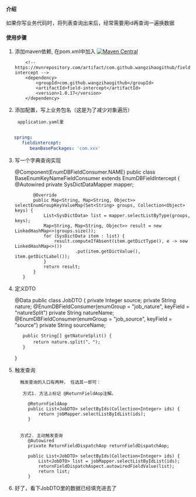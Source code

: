 #### 介绍
如果你写业务代码时，将列表查询出来后，经常需要用id再查询一遍换数据

#### 使用步骤

1.  添加maven依赖, 在pom.xml中加入 [![Maven Central](https://maven-badges.herokuapp.com/maven-central/com.github.wangzihaogithub/field-intercept/badge.svg)](https://search.maven.org/search?q=g:com.github.wangzihaogithub%20AND%20a:field-intercept)


            <!-- https://mvnrepository.com/artifact/com.github.wangzihaogithub/field-intercept -->
            <dependency>
                <groupId>com.github.wangzihaogithub</groupId>
                <artifactId>field-intercept</artifactId>
                <version>1.0.17</version>
            </dependency>

2. 添加配置，写上业务包名（这是为了减少对象遍历）

        application.yaml里

```yaml

   spring:
      fieldintercept:
         beanBasePackages: 'com.xxx'

```

3. 写一个字典查询实现


      @Component(EnumDBFieldConsumer.NAME)
      public class BaseEnumKeyNameFieldConsumer extends EnumDBFieldIntercept<Object> {
         @Autowired
         private SysDictDataMapper mapper;
      
              @Override
              public Map<String, Map<String, Object>> selectEnumGroupKeyValueMap(Set<String> groups, Collection<Object> keys) {
                  List<SysDictData> list = mapper.selectListByType(groups, keys);
                  Map<String, Map<String, Object>> result = new LinkedHashMap<>(groups.size());
                  for (SysDictData item : list) {
                      result.computeIfAbsent(item.getDictType(), e -> new LinkedHashMap<>())
                              .put(item.getDictValue(), item.getDictLabel());
                  }
                  return result;
              }
          }

4. 定义DTO


      @Data
      public class JobDTO  {
          private Integer source;
          private String nature;
          @EnumDBFieldConsumer(enumGroup = "job_nature", keyField = "natureSplit")
          private String natureName;
          @EnumDBFieldConsumer(enumGroup = "job_source", keyField = "source")
          private String sourceName;
      
          public String[] getNatureSplit() {
              return nature.split("、");
          }
      }


5. 触发查询

         触发查询的入口有两种， 任选其一即可：

          方式1. 方法上标记 @ReturnFieldAop注解。

            @ReturnFieldAop
            public List<JobDTO> selectByIds(Collection<Integer> ids) {
                return jobMapper.selectListByIdList(ids);
            }


         方式2. 主动触发查询
            @Autowired 
            private ReturnFieldDispatchAop returnFieldDispatchAop;

            public List<JobDTO> selectByIds(Collection<Integer> ids) {
                List<JobDTO> list = jobMapper.selectListByIdList(ids);
                returnFieldDispatchAspect.autowiredFieldValue(list);
                return list;
            }

6. 好了，看下JobDTO里的数据已经填充进去了